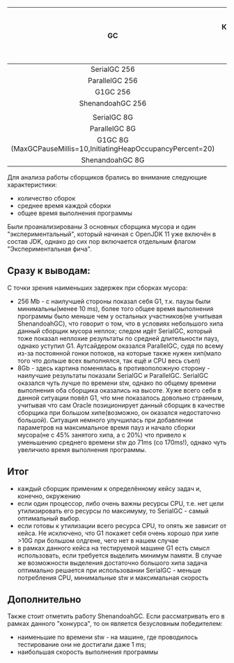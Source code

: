 |        GC        | Количество Young сборок | Время Young Сборок (суммарное) | Среднее время на одну Young сборку (ms) | Количество Old сборок | Время Old Сборок (суммарное) (ms) | Среднее время на одну Old сборку (ms) | Время выполнения всей программы (ms) | Cуммарное время Young и old сборок (ms) |
|:----------------:|:-----------------------:|:------------------------------:|:---------------------------------------:|:---------------------:|:---------------------------------:|:-------------------------------------:|:------------------------------------:|:---------------------------------------:|
| SerialGC 256     | 3100                    | 78717                          | 25,39                                   | 998                   | 86150                             | 124,90                                | 261044                            | 164867                                  |
| ParallelGC 256   | 6456                    | 368169                         | 57,02                                   | 999                   | 334795                            | 335,13                                | 772359                           | 702964                                  |
| G1GC 256         | 5780                    | 56202                          | 9,72                                    | 234                   | 1753                              | 7,49                                  | 146069                             | 57955                                   |
| ShenandoahGC 256 | 6300*                   | 1206*                          | 0,19                                    | -                     | -                                 | -                                     | 113702                              | 1206                                   |
|                  |                         |                                |                                         |                       |                                   |                                       |                                      |                                         |
| SerialGC 8G      | 96                      | 3236                           | 33,70                                   | 0                     | 0                                 | 0                                     | 68605                              | 3236                                    |
| ParallelGC 8G    | 84                      | 3352                           | 39,90                                   | 0                     | 0                                 | 0                                     | 67809                              | 3633                                    |
| G1GC 8G (MaxGCPauseMillis=10,InitiatingHeapOccupancyPercent=20)         | 579                     | 41139                          | 71,05                                  | 0                     | 0                                 | 0                                     | 125748                              | 41139                                   |
| ShenandoahGC 8G  | 68*                    | 19                             | 0,27                                   | -                     | -                                 | -                                     | 65319                              | 19                                     |

Для анализа работы сборщиков брались во внимание следующие характеристики:
  - количество сборок
  - среднее время каждой сборки
  - общее время выполнения программы
  
Были проанализированы 3 основных сборщика мусора и один "экспериментальный", который начиная с OpenJDK 11 уже включён в состав JDK, 
однако до сих пор включается отдельным флагом "Экспериментальная фича".

## Сразу к выводам:

С точки зрения наименьших задержек при сборках мусора:
- 256 Mb - с наилучшей стороны показал себя G1, т.к. паузы были минимальны(менее 10 ms), 
более того общее время выполнения программы было меньше чем у остальных участников(не учитывая ShenandoahGC), 
что говорит о том, что в условиях небольшого хипа данный сборщик мусора неплох; следом идёт SerialGC, 
который тоже показал неплохие результаты по средней длительности пауз, однако уступил G1. Аутсайдером оказался 
ParallelGC, судя по всему из-за постоянной гонки потоков, на которые также нужен хип(мало того что дольше всех выполнялся, так ещё и CPU весь съел)
- 8Gb - здесь картина поменялась в противоположную сторону - наилучшие результаты показали SerialGC и ParallelGC. SerialGC
оказался чуть лучше по времени stw, однако по общему времени выполнения оба сборщика оказались на высоте. Хуже всего себя 
в данной ситуации повёл G1, что мне показалось довольно странным, учитывая что сам Oracle позиционирует данный сборщик
в качестве сборщика при большом хипе(возможно, он оказался недостаточно большой). Ситуация немного улучшилась при добавлении параметров
на максимальное время пауз и начало сборки мусора(не с 45% занятого хипа, а с 20%) что привело к уменьшению среднего времени
stw до 71ms (со 170ms!), однако чуть увеличило время выполнения программы. 

## Итог
- каждый сборщик применим к определённому кейсу задач и, конечно, окружению
- если один процессор, либо очень важны ресурсы CPU, т.е. нет цели утилизировать его ресурсы по максимуму, то SerialGC - самый оптимальный выбор.
- если готовы к утилизации всего ресурса CPU, то опять же зависит от кейса. Не исключено, что G1 покажет себя очень хорошо при хипе >10G при большом олдгене, чего нет в нашем случае
- в рамках данного кейса на тестируемой машине G1 есть смысл использовать, если требуется выделить минимум памяти. В случае же возможности выделения
достаточно большого хипа задача оптимально решается при использовании SerialGC - меньше потребления CPU, минимальные stw и максимальная скорость

## Дополнительно

Также стоит отметить работу ShenandoahGC. Если рассматривать его в рамках данного "конкурса", то он является безусловным победителем:
 - наименьшие по времени stw - на машине, где проводилось тестирование они не достигали даже 1 ms;
 - наибольшая скорость выполнения программы
